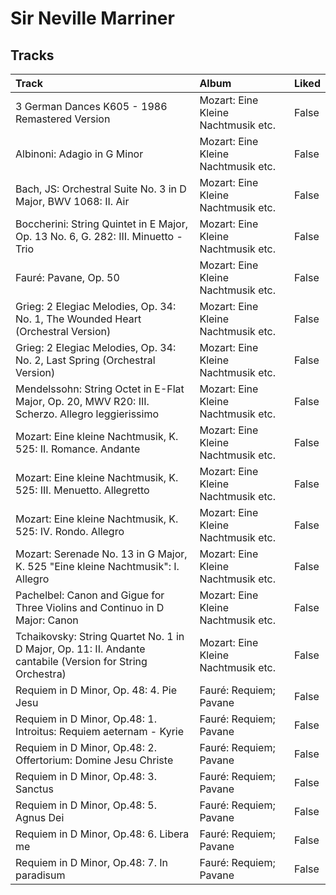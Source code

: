 # Sir Neville Marriner

## Tracks

| Track                                                                                                      | Album                               | Liked   |
|:-----------------------------------------------------------------------------------------------------------|:------------------------------------|:--------|
| 3 German Dances K605 - 1986 Remastered Version                                                             | Mozart: Eine Kleine Nachtmusik etc. | False   |
| Albinoni: Adagio in G Minor                                                                                | Mozart: Eine Kleine Nachtmusik etc. | False   |
| Bach, JS: Orchestral Suite No. 3 in D Major, BWV 1068: II. Air                                             | Mozart: Eine Kleine Nachtmusik etc. | False   |
| Boccherini: String Quintet in E Major, Op. 13 No. 6, G. 282: III. Minuetto - Trio                          | Mozart: Eine Kleine Nachtmusik etc. | False   |
| Fauré: Pavane, Op. 50                                                                                      | Mozart: Eine Kleine Nachtmusik etc. | False   |
| Grieg: 2 Elegiac Melodies, Op. 34: No. 1, The Wounded Heart (Orchestral Version)                           | Mozart: Eine Kleine Nachtmusik etc. | False   |
| Grieg: 2 Elegiac Melodies, Op. 34: No. 2, Last Spring (Orchestral Version)                                 | Mozart: Eine Kleine Nachtmusik etc. | False   |
| Mendelssohn: String Octet in E-Flat Major, Op. 20, MWV R20: III. Scherzo. Allegro leggierissimo            | Mozart: Eine Kleine Nachtmusik etc. | False   |
| Mozart: Eine kleine Nachtmusik, K. 525: II. Romance. Andante                                               | Mozart: Eine Kleine Nachtmusik etc. | False   |
| Mozart: Eine kleine Nachtmusik, K. 525: III. Menuetto. Allegretto                                          | Mozart: Eine Kleine Nachtmusik etc. | False   |
| Mozart: Eine kleine Nachtmusik, K. 525: IV. Rondo. Allegro                                                 | Mozart: Eine Kleine Nachtmusik etc. | False   |
| Mozart: Serenade No. 13 in G Major, K. 525 "Eine kleine Nachtmusik": I. Allegro                            | Mozart: Eine Kleine Nachtmusik etc. | False   |
| Pachelbel: Canon and Gigue for Three Violins and Continuo in D Major: Canon                                | Mozart: Eine Kleine Nachtmusik etc. | False   |
| Tchaikovsky: String Quartet No. 1 in D Major, Op. 11: II. Andante cantabile (Version for String Orchestra) | Mozart: Eine Kleine Nachtmusik etc. | False   |
| Requiem in D Minor, Op. 48: 4. Pie Jesu                                                                    | Fauré: Requiem; Pavane              | False   |
| Requiem in D Minor, Op.48: 1. Introitus: Requiem aeternam - Kyrie                                          | Fauré: Requiem; Pavane              | False   |
| Requiem in D Minor, Op.48: 2. Offertorium: Domine Jesu Christe                                             | Fauré: Requiem; Pavane              | False   |
| Requiem in D Minor, Op.48: 3. Sanctus                                                                      | Fauré: Requiem; Pavane              | False   |
| Requiem in D Minor, Op.48: 5. Agnus Dei                                                                    | Fauré: Requiem; Pavane              | False   |
| Requiem in D Minor, Op.48: 6. Libera me                                                                    | Fauré: Requiem; Pavane              | False   |
| Requiem in D Minor, Op.48: 7. In paradisum                                                                 | Fauré: Requiem; Pavane              | False   |